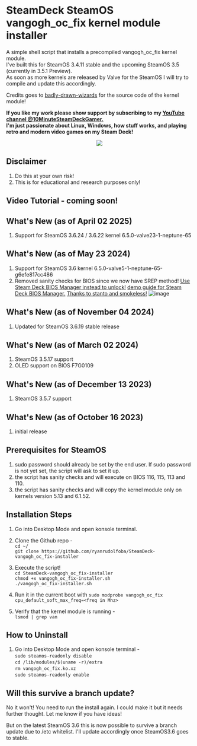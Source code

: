 # SteamDeck SteamOS vangogh_oc_fix kernel module installer

A simple shell script that installs a precompiled vangogh_oc_fix kernel module. \
I've built this for SteamOS 3.4.11 stable and the upcoming SteamOS 3.5 (currently in 3.5.1 Preview). \
As soon as more kernels are released by Valve for the SteamOS I will try to compile and update this accordingly.

Credits goes to [badly-drawn-wizards](https://github.com/badly-drawn-wizards/vangogh_oc_fix) for the source code of the kernel module!

<b> If you like my work please show support by subscribing to my [YouTube channel @10MinuteSteamDeckGamer.](https://www.youtube.com/@10MinuteSteamDeckGamer/) </b> <br>
<b> I'm just passionate about Linux, Windows, how stuff works, and playing retro and modern video games on my Steam Deck! </b>
<p align="center">
<a href="https://www.youtube.com/@10MinuteSteamDeckGamer/"> <img src="https://github.com/ryanrudolfoba/SteamDeck-Logo-Changer/blob/main/10minute.png"/> </a>
</p>

## Disclaimer
1. Do this at your own risk!
2. This is for educational and research purposes only!

## Video Tutorial - coming soon!

## What's New (as of April 02 2025)
1. Support for SteamOS 3.6.24 / 3.6.22 kernel 6.5.0-valve23-1-neptune-65

## What's New (as of May 23 2024)
1. Support for SteamOS 3.6 kernel 6.5.0-valve5-1-neptune-65-g6efe817cc486
2. Removed sanity checks for BIOS since we now have SREP method! [Use Steam Deck BIOS Manager instead to unlock!](https://github.com/ryanrudolfoba/SteamDeck-BIOS-Manager) [demo guide for Steam Deck BIOS Manager.](https://youtu.be/Q1965gH9xig?si=f2cU86hSj6b8FiYG) [Thanks to stanto and smokeless!](https://www.stanto.com/)
![image](https://github.com/ryanrudolfoba/SteamDeck-vangogh_oc_fix-installer/assets/98122529/50afe2e8-d386-4c7e-ab81-280fce5f0e73)

## What's New (as of November 04 2024)
1. Updated for SteamOS 3.6.19 stable release

## What's New (as of March 02 2024)
1. SteamOS 3.5.17 support
2. OLED support on BIOS F7G0109

## What's New (as of December 13 2023)
1. SteamOS 3.5.7 support

## What's New (as of October 16 2023)
1. initial release

## Prerequisites for SteamOS
1. sudo password should already be set by the end user. If sudo password is not yet set, the script will ask to set it up.
2. the script has sanity checks and will execute on BIOS 116, 115, 113 and 110.
3. the script has sanity checks and will copy the kernel module only on kernels version 5.13 and 6.1.52.

## Installation Steps
1. Go into Desktop Mode and open konsole terminal.
2. Clone the Github repo - \
   `cd ~/` \
   `git clone https://github.com/ryanrudolfoba/SteamDeck-vangogh_oc_fix-installer`

3. Execute the script! \
   `cd SteamDeck-vangogh_oc_fix-installer` \
   `chmod +x vangogh_oc_fix-installer.sh` \
   `./vangogh_oc_fix-installer.sh`

4. Run it in the current boot with `sudo modprobe vangogh_oc_fix cpu_default_soft_max_freq=<freq in Mhz>`
5. Verify that the kernel module is running - \
   `lsmod | grep van`

## How to Uninstall
1. Go into Desktop Mode and open konsole terminal - \
   `sudo steamos-readonly disable` \
   `cd /lib/modules/$(uname -r)/extra` \
   `rm vangogh_oc_fix.ko.xz` \
   `sudo steamos-readonly enable`

## Will this survive a branch update?
No it won't! You need to run the install again. I could make it but it needs further thought. Let me know if you have ideas!

But on the latest SteamOS 3.6 this is now possible to survive a branch update due to /etc whitelist. I'll update accordingly once SteamOS3.6 goes to stable.
